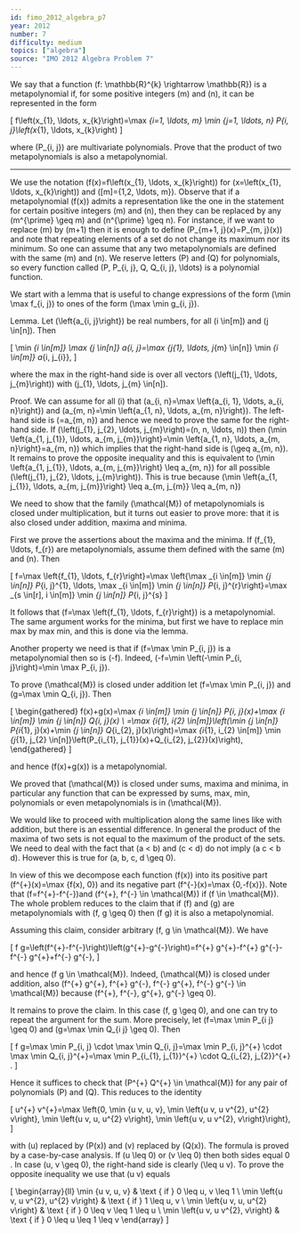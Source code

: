 ```yaml
---
id: fimo_2012_algebra_p7
year: 2012
number: 7
difficulty: medium
topics: ["algebra"]
source: "IMO 2012 Algebra Problem 7"
---
```


We say that a function \(f: \mathbb{R}^{k} \rightarrow \mathbb{R}\) is a metapolynomial if, for some positive integers \(m\) and \(n\), it can be represented in the form

\[
f\left(x_{1}, \ldots, x_{k}\right)=\max _{i=1, \ldots, m} \min _{j=1, \ldots, n} P_{i, j}\left(x_{1}, \ldots, x_{k}\right)
\]

where \(P_{i, j}\) are multivariate polynomials. Prove that the product of two metapolynomials is also a metapolynomial.

---
We use the notation \(f(x)=f\left(x_{1}, \ldots, x_{k}\right)\) for \(x=\left(x_{1}, \ldots, x_{k}\right)\) and \([m]=\{1,2, \ldots, m\}\). Observe that if a metapolynomial \(f(x)\) admits a representation like the one in the statement for certain positive integers \(m\) and \(n\), then they can be replaced by any \(m^{\prime} \geq m\) and \(n^{\prime} \geq n\). For instance, if we want to replace \(m\) by \(m+1\) then it is enough to define \(P_{m+1, j}(x)=P_{m, j}(x)\) and note that repeating elements of a set do not change its maximum nor its minimum. So one can assume that any two metapolynomials are defined with the same \(m\) and \(n\). We reserve letters \(P\) and \(Q\) for polynomials, so every function called \(P, P_{i, j}, Q, Q_{i, j}, \ldots\) is a polynomial function.

We start with a lemma that is useful to change expressions of the form \(\min \max f_{i, j}\) to ones of the form \(\max \min g_{i, j}\).

Lemma. Let \(\left\{a_{i, j}\right\}\) be real numbers, for all \(i \in[m]\) and \(j \in[n]\). Then

\[
\min _{i \in[m]} \max _{j \in[n]} a_{i, j}=\max _{j_{1}, \ldots, j_{m} \in[n]} \min _{i \in[m]} a_{i, j_{i}},
\]

where the max in the right-hand side is over all vectors \(\left(j_{1}, \ldots, j_{m}\right)\) with \(j_{1}, \ldots, j_{m} \in[n]\).

Proof. We can assume for all \(i\) that \(a_{i, n}=\max \left\{a_{i, 1}, \ldots, a_{i, n}\right\}\) and \(a_{m, n}=\min \left\{a_{1, n}, \ldots, a_{m, n}\right\}\). The left-hand side is \(=a_{m, n}\) and hence we need to prove the same for the right-hand side. If \(\left(j_{1}, j_{2}, \ldots, j_{m}\right)=(n, n, \ldots, n)\) then \(\min \left\{a_{1, j_{1}}, \ldots, a_{m, j_{m}}\right\}=\min \left\{a_{1, n}, \ldots, a_{m, n}\right\}=a_{m, n}\) which implies that the right-hand side is \(\geq a_{m, n}\). It remains to prove the opposite inequality and this is equivalent to \(\min \left\{a_{1, j_{1}}, \ldots, a_{m, j_{m}}\right\} \leq a_{m, n}\) for all possible \(\left(j_{1}, j_{2}, \ldots, j_{m}\right)\). This is true because \(\min \left\{a_{1, j_{1}}, \ldots, a_{m, j_{m}}\right\} \leq a_{m, j_{m}} \leq a_{m, n}\)

We need to show that the family \(\mathcal{M}\) of metapolynomials is closed under multiplication, but it turns out easier to prove more: that it is also closed under addition, maxima and minima.

First we prove the assertions about the maxima and the minima. If \(f_{1}, \ldots, f_{r}\) are metapolynomials, assume them defined with the same \(m\) and \(n\). Then

\[
f=\max \left\{f_{1}, \ldots, f_{r}\right\}=\max \left\{\max _{i \in[m]} \min _{j \in[n]} P_{i, j}^{1}, \ldots, \max _{i \in[m]} \min _{j \in[n]} P_{i, j}^{r}\right\}=\max _{s \in[r], i \in[m]} \min _{j \in[n]} P_{i, j}^{s}
\]

It follows that \(f=\max \left\{f_{1}, \ldots, f_{r}\right\}\) is a metapolynomial. The same argument works for the minima, but first we have to replace min max by max min, and this is done via the lemma.

Another property we need is that if \(f=\max \min P_{i, j}\) is a metapolynomial then so is \(-f\). Indeed, \(-f=\min \left(-\min P_{i, j}\right)=\min \max P_{i, j}\).

To prove \(\mathcal{M}\) is closed under addition let \(f=\max \min P_{i, j}\) and \(g=\max \min Q_{i, j}\). Then

\[
\begin{gathered}
f(x)+g(x)=\max _{i \in[m]} \min _{j \in[n]} P_{i, j}(x)+\max _{i \in[m]} \min _{j \in[n]} Q_{i, j}(x) \\
=\max _{i_{1}, i_{2} \in[m]}\left(\min _{j \in[n]} P_{i_{1}, j}(x)+\min _{j \in[n]} Q_{i_{2}, j}(x)\right)=\max _{i_{1}, i_{2} \in[m]} \min _{j_{1}, j_{2} \in[n]}\left(P_{i_{1}, j_{1}}(x)+Q_{i_{2}, j_{2}}(x)\right),
\end{gathered}
\]

and hence \(f(x)+g(x)\) is a metapolynomial.

We proved that \(\mathcal{M}\) is closed under sums, maxima and minima, in particular any function that can be expressed by sums, max, min, polynomials or even metapolynomials is in \(\mathcal{M}\).

We would like to proceed with multiplication along the same lines like with addition, but there is an essential difference. In general the product of the maxima of two sets is not equal to the maximum of the product of the sets. We need to deal with the fact that \(a < b\) and \(c < d\) do not imply \(a c < b d\). However this is true for \(a, b, c, d \geq 0\).

In view of this we decompose each function \(f(x)\) into its positive part \(f^{+}(x)=\max \{f(x), 0\}\) and its negative part \(f^{-}(x)=\max \{0,-f(x)\}\). Note that \(f=f^{+}-f^{-}\)and \(f^{+}, f^{-} \in \mathcal{M}\) if \(f \in \mathcal{M}\). The whole problem reduces to the claim that if \(f\) and \(g\) are metapolynomials with \(f, g \geq 0\) then \(f g\) it is also a metapolynomial.

Assuming this claim, consider arbitrary \(f, g \in \mathcal{M}\). We have

\[
f g=\left(f^{+}-f^{-}\right)\left(g^{+}-g^{-}\right)=f^{+} g^{+}-f^{+} g^{-}-f^{-} g^{+}+f^{-} g^{-},
\]

and hence \(f g \in \mathcal{M}\). Indeed, \(\mathcal{M}\) is closed under addition, also \(f^{+} g^{+}, f^{+} g^{-}, f^{-} g^{+}, f^{-} g^{-} \in \mathcal{M}\) because \(f^{+}, f^{-}, g^{+}, g^{-} \geq 0\).

It remains to prove the claim. In this case \(f, g \geq 0\), and one can try to repeat the argument for the sum. More precisely, let \(f=\max \min P_{i j} \geq 0\) and \(g=\max \min Q_{i j} \geq 0\). Then

\[
f g=\max \min P_{i, j} \cdot \max \min Q_{i, j}=\max \min P_{i, j}^{+} \cdot \max \min Q_{i, j}^{+}=\max \min P_{i_{1}, j_{1}}^{+} \cdot Q_{i_{2}, j_{2}}^{+} .
\]

Hence it suffices to check that \(P^{+} Q^{+} \in \mathcal{M}\) for any pair of polynomials \(P\) and \(Q\). This reduces to the identity

\[
u^{+} v^{+}=\max \left\{0, \min \{u v, u, v\}, \min \left\{u v, u v^{2}, u^{2} v\right\}, \min \left\{u v, u, u^{2} v\right\}, \min \left\{u v, u v^{2}, v\right\}\right\},
\]

with \(u\) replaced by \(P(x)\) and \(v\) replaced by \(Q(x)\). The formula is proved by a case-by-case analysis. If \(u \leq 0\) or \(v \leq 0\) then both sides equal 0 . In case \(u, v \geq 0\), the right-hand side is clearly \(\leq u v\). To prove the opposite inequality we use that \(u v\) equals

\[
\begin{array}{ll}
\min \{u v, u, v\} & \text { if } 0 \leq u, v \leq 1 \\
\min \left\{u v, u v^{2}, u^{2} v\right\} & \text { if } 1 \leq u, v \\
\min \left\{u v, u, u^{2} v\right\} & \text { if } 0 \leq v \leq 1 \leq u \\
\min \left\{u v, u v^{2}, v\right\} & \text { if } 0 \leq u \leq 1 \leq v
\end{array}
\]
